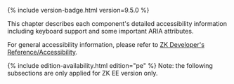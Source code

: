 

{% include version-badge.html version=9.5.0 %}

This chapter describes each component's detailed accessibility
information including keyboard support and some important ARIA
attributes.

For general accessibility information, please refer to [ZK Developer's Reference/Accessibility]({{site.baseurl}}/zk_dev_ref/accessibility/accessibility).

{% include edition-availability.html edition="pe" %} Note: the following subsections are only applied for
ZK EE version only.




